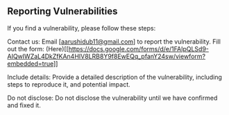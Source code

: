 ## Reporting Vulnerabilities
If you find a vulnerability, please follow these steps:

Contact us: Email [aarushidub11@gmail.com] to report the vulnerability.
Fill out the form: (Here)[[https://docs.google.com/forms/d/e/1FAIpQLSd9-AIQwIWZaL4DkZfKAn4HIV8LRB8Y9f8EwEQq_pfanY24sw/viewform?embedded=true]]

Include details: Provide a detailed description of the vulnerability, including steps to reproduce it, and potential impact.

Do not disclose: Do not disclose the vulnerability until we have confirmed and fixed it.


